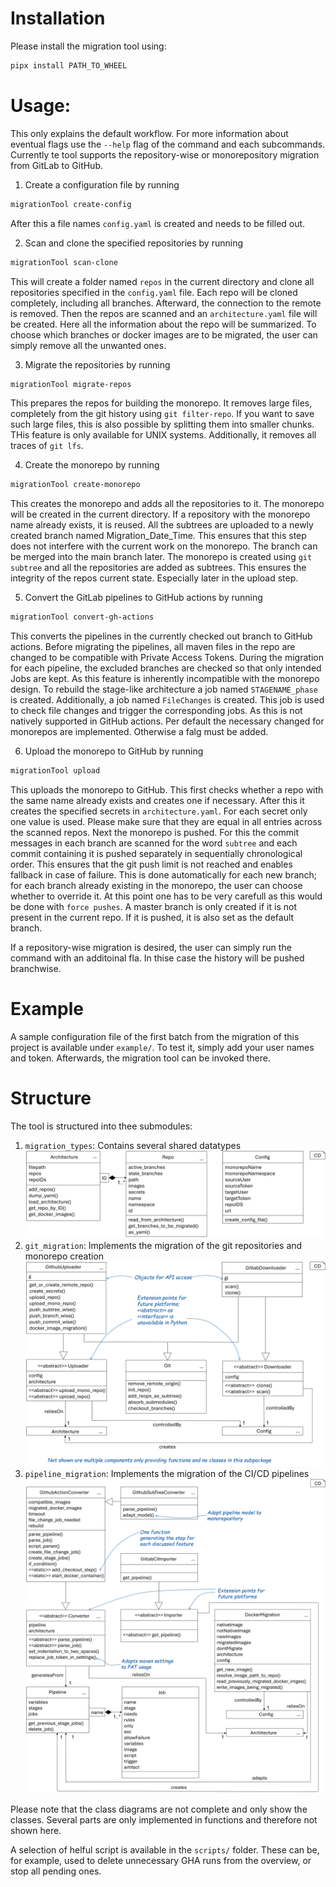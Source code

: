 # Installation

Please install the migration tool using:

```bash
pipx install PATH_TO_WHEEL
```

# Usage:

This only explains the default workflow. For more information about eventual flags use the `--help` flag of the command
and each subcommands.
Currently te tool supports the repository-wise or monorepository migration from GitLab to GitHub.

1. Create a configuration file by running

```bash
migrationTool create-config
```

After this a file names `config.yaml` is created and needs to be filled out.

2. Scan and clone the specified repositories by running

```bash
migrationTool scan-clone
```

This will create a folder named `repos` in the current directory and clone all repositories specified in the
`config.yaml` file. Each repo will be cloned completely, including all branches. Afterward, the connection to the
remote
is removed. Then the repos are scanned and an `architecture.yaml` file will be created. Here all the information about
the repo will be summarized. To choose which branches or docker images are to be migrated, the user can simply
remove all the unwanted ones.

3. Migrate the repositories by running

```bash
migrationTool migrate-repos
```

This prepares the repos for building the monorepo. It removes large files, completely from the git history using
`git filter-repo`. If you want to save such large files, this is also possible by splitting them into smaller chunks.
THis feature is only available for UNIX systems. Additionally, it removes all traces of `git lfs`.

4. Create the monorepo by running

```bash
migrationTool create-monorepo
```

This creates the monorepo and adds all the repositories to it. The monorepo will be created in the current directory. If
a repository with the monorepo name already exists, it is reused. All the subtrees are uploaded to a newly created
branch named Migration_Date_Time. This ensures that this step does not interfere with the current work on the monorepo.
The branch can be merged into the main branch later. The monorepo is created using `git subtree` and all the
repositories are added as subtrees. This ensures the
integrity of the repos current state. Especially later in the upload step.

5. Convert the GitLab pipelines to GitHub actions by running

```bash
migrationTool convert-gh-actions
```

This converts the pipelines in the currently checked out branch to GitHub actions. Before migrating the pipelines, all
maven files in the repo are changed to be compatible with Private Access Tokens. During the migration for each pipeline,
the excluded branches are checked so that only intended Jobs are kept. As this feature is inherently incompatible with
the monorepo design. To rebuild the stage-like architecture a job named `STAGENAME_phase` is created. Additionally, a
job named `FileChanges` is created. This job is used to check file changes and trigger the corresponding jobs. As this
is
not natively supported in GitHub actions. Per default the necessary changed for monorepos are implemented. Otherwise a
falg must be added.

6. Upload the monorepo to GitHub by running

```bash
migrationTool upload
```

This uploads the monorepo to GitHub. This first checks whether a repo with the same name already exists and creates one
if necessary. After this it creates the specified secrets in `architecture.yaml`. For each secret only one value is
used. Please make sure that they are equal in all entries across the scanned repos. Next the monorepo is pushed. For
this the commit messages in each branch are scanned for the word `subtree` and each commit containing it is pushed
separately in sequentially chronological order. This ensures that the git push limit is not reached and enables fallback
in case of failure. This is done automatically for each new branch; for each branch already existing in the monorepo,
the user can choose whether to override it. At this point one has to be very carefull as this would be done with
`force pushes`. A master branch is only created if it is not present in the current repo. If it is pushed, it is also
set as the default branch.

If a repository-wise migration is desired, the user can simply run the command with an additoinal fla. In thise case the
history will be pushed branchwise.

# Example

A sample configuration file of the first batch from the migration of this project is available under `example/`. To test
it, simply add your user names and token. Afterwards, the migration tool can be invoked there.

# Structure

The tool is structured into thee submodules:

1. `migration_types`: Contains several shared datatypes
   ![1.png](Documents/class-diagram/1.png)
2. `git_migration`: Implements the migration of the git repositories and monorepo creation
   ![2.png](Documents/class-diagram/2.png)
3. `pipeline_migration`: Implements the migration of the CI/CD pipelines
   ![3.png](Documents/class-diagram/3.png)

Please note that the class diagrams are not complete and only show the classes. Several parts are only implemented in
functions and therefore not shown here.

A selection of helful script is available in the `scripts/` folder. These can be, for example, used to delete
unnecessary GHA runs from the overview, or stop all pending ones. 



